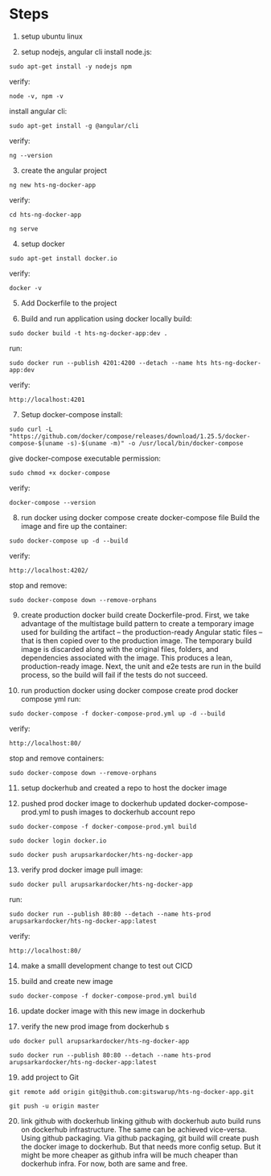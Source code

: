 # Steps
1. setup ubuntu linux 

2. setup nodejs, angular cli
install node.js: 
```
sudo apt-get install -y nodejs npm
```
verify: 
```
node -v, npm -v
```
install angular cli: 
```
sudo apt-get install -g @angular/cli
```
verify: 
```
ng --version
```


3. create the angular project
```
ng new hts-ng-docker-app
```
verify: 
```
cd hts-ng-docker-app
```
```
ng serve
```
4. setup docker
```
sudo apt-get install docker.io
```
verify: 
```
docker -v
```

5. Add Dockerfile to the project

6. Build and run application using docker locally
build: 
```
sudo docker build -t hts-ng-docker-app:dev .
```
run: 
```
sudo docker run --publish 4201:4200 --detach --name hts hts-ng-docker-app:dev
```
verify: 
```
http://localhost:4201
```

7. Setup docker-compose
install: 
```
sudo curl -L "https://github.com/docker/compose/releases/download/1.25.5/docker-compose-$(uname -s)-$(uname -m)" -o /usr/local/bin/docker-compose
```
give docker-compose executable permission: 
```
sudo chmod +x docker-compose
```
verify: 
```
docker-compose --version
```

8. run docker using docker compose
create docker-compose file
Build the image and fire up the container: 
```
sudo docker-compose up -d --build
```
verify: 
```
http://localhost:4202/
```
stop and remove: 
```
sudo docker-compose down --remove-orphans
```

9. create production docker build
create Dockerfile-prod. First, we take advantage of the multistage build pattern to create a temporary image used for building the artifact – the production-ready Angular static files – that is then copied over to the production image. The temporary build image is discarded along with the original files, folders, and dependencies associated with the image. This produces a lean, production-ready image. Next, the unit and e2e tests are run in the build process, so the build will fail if the tests do not succeed.

10. run production docker using docker compose
create prod docker compose yml
run: 
```
sudo docker-compose -f docker-compose-prod.yml up -d --build
```
verify: 
```
http://localhost:80/
```
stop and remove containers: 
```
sudo docker-compose down --remove-orphans
```

11. setup dockerhub and created a repo to host the docker image

12. pushed prod docker image to dockerhub
updated docker-compose-prod.yml to push images to dockerhub account repo
```
sudo docker-compose -f docker-compose-prod.yml build
```
```
sudo docker login docker.io
```
```
sudo docker push arupsarkardocker/hts-ng-docker-app
```

13. verify prod docker image
pull image: 
```
sudo docker pull arupsarkardocker/hts-ng-docker-app
```
run: 
```
sudo docker run --publish 80:80 --detach --name hts-prod arupsarkardocker/hts-ng-docker-app:latest
```
verify: 
```
http://localhost:80/
```

14. make a smalll development change to test out CICD

15. build and create new image
```
sudo docker-compose -f docker-compose-prod.yml build
```

16. update docker image with this new image in dockerhub

17. verify the new prod image from dockerhub
s
```
udo docker pull arupsarkardocker/hts-ng-docker-app
```
```
sudo docker run --publish 80:80 --detach --name hts-prod arupsarkardocker/hts-ng-docker-app:latest
```

19. add project to Git
```
git remote add origin git@github.com:gitswarup/hts-ng-docker-app.git
```
```
git push -u origin master
```

20. link github with dockerhub
linking github with dockerhub auto build runs on dockerhub infrastructure. The same can be achieved vice-versa. Using github packaging. Via github packaging, git build will create push the docker image to dockerhub. But that needs more config setup. But it might be more cheaper as github infra will be much cheaper than dockerhub infra. For now, both are same and free.

